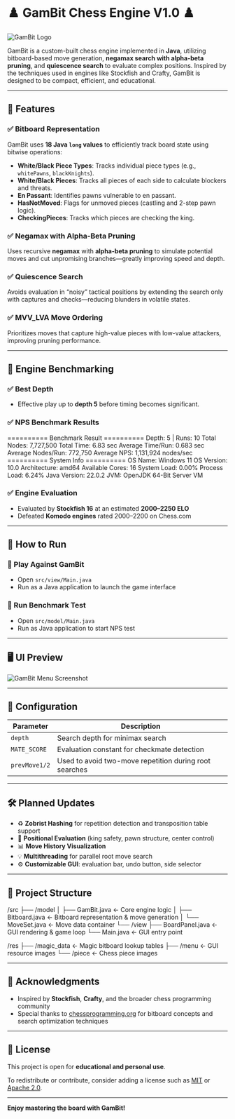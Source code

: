 # ♟️ GamBit Chess Engine V1.0 ♟️

![GamBit Logo](./res/menu/GamBit%20Logo.png)

GamBit is a custom-built chess engine implemented in **Java**, utilizing bitboard-based move generation, **negamax search with alpha-beta pruning**, and **quiescence search** to evaluate complex positions. Inspired by the techniques used in engines like Stockfish and Crafty, GamBit is designed to be compact, efficient, and educational.

---

## 🚀 Features

### ✅ Bitboard Representation
GamBit uses **18 Java `long` values** to efficiently track board state using bitwise operations:

- **White/Black Piece Types**: Tracks individual piece types (e.g., `whitePawns`, `blackKnights`).
- **White/Black Pieces**: Tracks all pieces of each side to calculate blockers and threats.
- **En Passant**: Identifies pawns vulnerable to en passant.
- **HasNotMoved**: Flags for unmoved pieces (castling and 2-step pawn logic).
- **CheckingPieces**: Tracks which pieces are checking the king.

### ✅ Negamax with Alpha-Beta Pruning
Uses recursive **negamax** with **alpha-beta pruning** to simulate potential moves and cut unpromising branches—greatly improving speed and depth.

### ✅ Quiescence Search
Avoids evaluation in “noisy” tactical positions by extending the search only with captures and checks—reducing blunders in volatile states.

### ✅ MVV_LVA Move Ordering
Prioritizes moves that capture high-value pieces with low-value attackers, improving pruning performance.

---

## 🧠 Engine Benchmarking

### ✅ Best Depth
- Effective play up to **depth 5** before timing becomes significant.

### ✅ NPS Benchmark Results

========== Benchmark Result ==========
Depth: 5 | Runs: 10
Total Nodes: 7,727,500
Total Time: 6.83 sec
Average Time/Run: 0.683 sec
Average Nodes/Run: 772,750
Average NPS: 1,131,924 nodes/sec
========== System Info ==========
OS Name: Windows 11
OS Version: 10.0
Architecture: amd64
Available Cores: 16
System Load: 0.00%
Process Load: 6.24%
Java Version: 22.0.2
JVM: OpenJDK 64-Bit Server VM


### ✅ Engine Evaluation

- Evaluated by **Stockfish 16** at an estimated **2000–2250 ELO**
- Defeated **Komodo engines** rated 2000–2200 on Chess.com

---

## 🧪 How to Run

### 🔹 Play Against GamBit
- Open `src/view/Main.java`
- Run as a Java application to launch the game interface

### 🔹 Run Benchmark Test
- Open `src/model/Main.java`
- Run as Java application to start NPS test

---

## 🖥️ UI Preview

![GamBit Menu Screenshot](./res/menu/Screenshot%202025-07-25%20161956.png)

---

## 🔧 Configuration

| Parameter     | Description                                             |
|---------------|---------------------------------------------------------|
| `depth`       | Search depth for minimax search                         |
| `MATE_SCORE`  | Evaluation constant for checkmate detection             |
| `prevMove1/2` | Used to avoid two-move repetition during root searches  |

---

## 🛠️ Planned Updates

- ♻️ **Zobrist Hashing** for repetition detection and transposition table support  
- 🧮 **Positional Evaluation** (king safety, pawn structure, center control)  
- 📊 **Move History Visualization**  
- 💡 **Multithreading** for parallel root move search  
- ⚙️ **Customizable GUI**: evaluation bar, undo button, side selector  

---

## 📁 Project Structure

/src
├── /model
│ ├── GamBit.java ← Core engine logic
│ ├── Bitboard.java ← Bitboard representation & move generation
│ └── MoveSet.java ← Move data container
└── /view
├── BoardPanel.java ← GUI rendering & game loop
└── Main.java ← GUI entry point

/res
├── /magic_data ← Magic bitboard lookup tables
├── /menu ← GUI resource images
└── /piece ← Chess piece images

---

## 🙏 Acknowledgments

- Inspired by **Stockfish**, **Crafty**, and the broader chess programming community
- Special thanks to [chessprogramming.org](https://www.chessprogramming.org) for bitboard concepts and search optimization techniques

---

## 📜 License

This project is open for **educational and personal use**.

To redistribute or contribute, consider adding a license such as [MIT](https://opensource.org/licenses/MIT) or [Apache 2.0](https://www.apache.org/licenses/LICENSE-2.0).

---

**Enjoy mastering the board with GamBit!**
